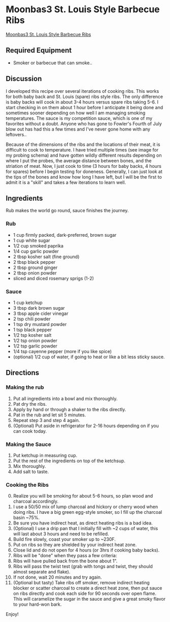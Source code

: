 # Moonbas3 St. Louis Style Barbecue Ribs

[Moonbas3 St. Louis Style Barbecue Ribs](/blob/master/hacker_cookbook/templates/entrees/moonbas3_bbq_ribs/moonbas3_bbq_ribs_cooking.jpg)

## Required Equipment

* Smoker or barbecue that can smoke..

## Discussion

I developed this recipe over several iterations of cooking ribs. This works for both baby back and St. Louis (spare) ribs style ribs. The only difference is baby backs will cook in about 3-4 hours versus spare ribs taking 5-6. I start checking in on them about 1 hour before I anticipate it being done and sometimes sooner depending on how well I am managing smoking temperatures. The sauce is my competition sauce, which is one of my favorites without a doubt. Anyone who has gone to Fowler's Fourth of July blow out has had this a few times and I've never gone home with any leftovers..

Because of the dimensions of the ribs and the locations of their meat, it is difficult to cook to temperature. I have tried multiple times (see image for my probing schema) and have gotten wildly different results depending on where I put the probes, the average distance between bones, and the striation of meat. Now, I just cook to time (3 hours for baby backs, 4 hours for spares) before I begin testing for doneness. Generally, I can just look at the tips of the bones and know how long I have left, but I will be the first to admit it is a "skill" and takes a few iterations to learn well.

## Ingredients

Rub makes the world go round, sauce finishes the journey.

### Rub

* 1 cup firmly packed, dark-preferred, brown sugar
* 1 cup white sugar
* 1/2 cup smoked paprika
* 1/4 cup garlic powder
* 2 tbsp kosher salt (fine ground)
* 2 tbsp black pepper
* 2 tbsp ground ginger
* 2 tbsp onion powder
* sliced and diced rosemary sprigs (1-2)

### Sauce

* 1 cup ketchup
* 3 tbsp dark brown sugar
* 3 tbsp apple cider vinegar
* 2 tsp chili powder
* 1 tsp dry mustard powder
* 1 tsp black pepper
* 1/2 tsp kosher salt
* 1/2 tsp onion powder
* 1/2 tsp garlic powder
* 1/4 tsp cayenne pepper (more if you like spice)
* (optional) 1/2 cup of water, if going to heat or like a bit less sticky sauce.

## Directions

### Making the rub

1. Put all ingredients into a bowl and mix thoroughly.
2. Pat dry the ribs.
3. Apply by hand or through a shaker to the ribs directly.
4. Pat in the rub and let sit 5 minutes.
5. Repeat step 3 and step 4 again.
6. (Optional) Put aside in refrigerator for 2-16 hours depending on if you can cook today.

### Making the Sauce

1. Put ketchup in measuring cup.
2. Put the rest of the ingredients on top of the ketchsup.
3. Mix thoroughly.
4. Add salt to taste.

### Cooking the Ribs

0. Realize you will be smoking for about 5-6 hours, so plan wood and charcoal accordingly.
  1.  I use a 50/50 mix of lump charcoal and hickory or cherry wood when doing ribs. I have a big green egg-style smoker, so I fill up the charcoal basin ~75%.
  2. Be sure you have indirect heat, as direct heating ribs is a bad idea.
  3. (Optional) I use a drip pan that I initially fill with ~2 cups of water, this will last about 3 hours and need to be refilled.
1. Build fire slowly, coast your smoker up to ~230F.
2. Put on ribs so they are shielded by your indirect heat zone.
3. Close lid and do not open for 4 hours (or 3hrs if cooking baby backs).
4. Ribs will be "done" when they pass a few criteria:
  1. Ribs will have pulled back from the bone about 1".
  2. Ribs will pass the twist test (grab with tongs and twist, they should almost separate and flake).
  3. If not done, wait 20 minutes and try again.
5. (Optional but tasty) Take ribs off smoker, remove indirect heating blocker or scatter charcoal to create a direct heat zone, then put sauce on ribs directly and cook each side for 90 seconds over open flame. This will caramelize the sugar in the sauce and give a great smoky flavor to your hard-won bark.

Enjoy!
